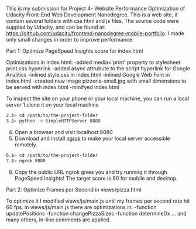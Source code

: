 This is my submission for Project 4- Website Performance Optimization
of Udacity Front-End Web Development Nanodegree.
This is a web site, it contain several folders with css html and js files.
The source code were suppled by Udacity,
and can be found at: https://github.com/udacity/frontend-nanodegree-mobile-portfolio.
I made only small changes in order to improve performance.

Part 1: Optimize PageSpeed Insights score for index.html

Optimizations in index.html:
 -added media='print' property to stylesheet print.css hyperlink
 -added async attrubute to the script hyperlink for Google Analitics
 -inlined style.css in index.html
 -inlined Google Web Font in index.html
 -created new image pizzeria-small.jpg with small dimensions to be served with index.html
 -minifyed index.html

 To inspect the site on your phone or your local machine, you can run a local server
  1.clone it on your local machine
  ```bash
  2.$> cd /path/to/the-project-folder
  3.$> python -m SimpleHTTPServer 8080
  ```
  4. Open a browser and visit localhost:8080
  5. Download and install [ngrok](https://ngrok.com/) to make your local server accessible remotely.
  ``` bash
  6.$> cd /path/to/the-project-folder
  7.$> ngrok 8080
  ```
  8. Copy the public URL ngrok gives you and try running it through PageSpeed Insights!
  The target score is 90 for mobile and desktop.


Part 2: Optimize Frames per Second in views/pizza.html

To optimize it I modified views/js/main.js until my frames per second rate hit 60 fps.
 in views/js/main.js there are optimizations in:
 -function updatePositions
 -function changePizzaSizes
 -function determineDx
 ... and many others, in-line comments are applied.

